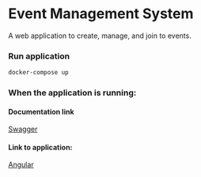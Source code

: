 # Event Management System

A web application to create, manage, and join to events.

### Run application

```bash
docker-compose up
```

### When the application is running:

#### Documentation link
[Swagger](https://localhost:5001/swagger/index.html)

#### Link to application:
[Angular](http://localhost:4200/login)
